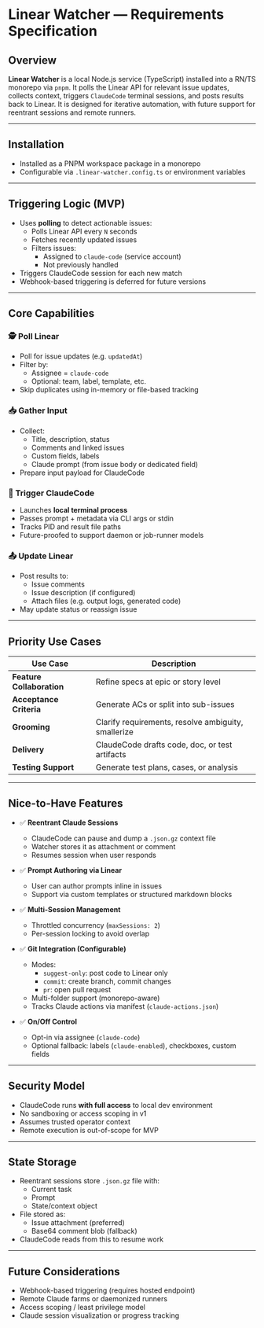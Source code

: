 # Linear Watcher — Requirements Specification

## Overview

**Linear Watcher** is a local Node.js service (TypeScript) installed into a RN/TS monorepo via `pnpm`. It polls the Linear API for relevant issue updates, collects context, triggers `ClaudeCode` terminal sessions, and posts results back to Linear. It is designed for iterative automation, with future support for reentrant sessions and remote runners.

---

## Installation

- Installed as a PNPM workspace package in a monorepo
- Configurable via `.linear-watcher.config.ts` or environment variables

---

## Triggering Logic (MVP)

- Uses **polling** to detect actionable issues:
  - Polls Linear API every `N` seconds
  - Fetches recently updated issues
  - Filters issues:
    - Assigned to `claude-code` (service account)
    - Not previously handled
- Triggers ClaudeCode session for each new match
- Webhook-based triggering is deferred for future versions

---

## Core Capabilities

### 🕵️ Poll Linear

- Poll for issue updates (e.g. `updatedAt`)
- Filter by:
  - Assignee = `claude-code`
  - Optional: team, label, template, etc.
- Skip duplicates using in-memory or file-based tracking

### 📥 Gather Input

- Collect:
  - Title, description, status
  - Comments and linked issues
  - Custom fields, labels
  - Claude prompt (from issue body or dedicated field)
- Prepare input payload for ClaudeCode

### 🚀 Trigger ClaudeCode

- Launches **local terminal process**
- Passes prompt + metadata via CLI args or stdin
- Tracks PID and result file paths
- Future-proofed to support daemon or job-runner models

### 📤 Update Linear

- Post results to:
  - Issue comments
  - Issue description (if configured)
  - Attach files (e.g. output logs, generated code)
- May update status or reassign issue

---

## Priority Use Cases

| Use Case                  | Description                                         |
| ------------------------- | --------------------------------------------------- |
| **Feature Collaboration** | Refine specs at epic or story level                 |
| **Acceptance Criteria**   | Generate ACs or split into sub-issues               |
| **Grooming**              | Clarify requirements, resolve ambiguity, smallerize |
| **Delivery**              | ClaudeCode drafts code, doc, or test artifacts      |
| **Testing Support**       | Generate test plans, cases, or analysis             |

---

## Nice-to-Have Features

- ✅ **Reentrant Claude Sessions**
  - ClaudeCode can pause and dump a `.json.gz` context file
  - Watcher stores it as attachment or comment
  - Resumes session when user responds

- ✅ **Prompt Authoring via Linear**
  - User can author prompts inline in issues
  - Support via custom templates or structured markdown blocks

- ✅ **Multi-Session Management**
  - Throttled concurrency (`maxSessions: 2`)
  - Per-session locking to avoid overlap

- ✅ **Git Integration (Configurable)**
  - Modes:
    - `suggest-only`: post code to Linear only
    - `commit`: create branch, commit changes
    - `pr`: open pull request
  - Multi-folder support (monorepo-aware)
  - Tracks Claude actions via manifest (`claude-actions.json`)

- ✅ **On/Off Control**
  - Opt-in via assignee (`claude-code`)
  - Optional fallback: labels (`claude-enabled`), checkboxes, custom fields

---

## Security Model

- ClaudeCode runs **with full access** to local dev environment
- No sandboxing or access scoping in v1
- Assumes trusted operator context
- Remote execution is out-of-scope for MVP

---

## State Storage

- Reentrant sessions store `.json.gz` file with:
  - Current task
  - Prompt
  - State/context object
- File stored as:
  - Issue attachment (preferred)
  - Base64 comment blob (fallback)
- ClaudeCode reads from this to resume work

---

## Future Considerations

- Webhook-based triggering (requires hosted endpoint)
- Remote Claude farms or daemonized runners
- Access scoping / least privilege model
- Claude session visualization or progress tracking
